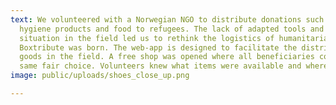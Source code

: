```yaml
---
text: We volunteered with a Norwegian NGO to distribute donations such as clothes,
  hygiene products and food to refugees. The lack of adapted tools and the chaotic
  situation in the field led us to rethink the logistics of humanitarian associations,
  Boxtribute was born. The web-app is designed to facilitate the distribution of essential
  goods in the field. A free shop was opened where all beneficiaries could have the
  same fair choice. Volunteers knew what items were available and where.
image: public/uploads/shoes_close_up.png

---
```


